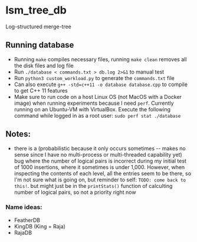 # lsm_tree_db
Log-structured merge-tree


## Running database
- Running `make` compiles necessary files, running `make clean` removes all the disk files and log file 
- Run `./database < commands.txt > db.log 2>&1` to manual test
- Run `python3 custom_workload.py` to generate the `commands.txt` file
- Can also execute `g++ -std=c++11 -o database database.cpp` to compile to get C++ 11 features
- Make sure to run code on a host Linux OS (not MacOS with a Docker image) when running experiments because I need `perf`. Currently running on an Ubuntu-VM with VirtualBox. Execute the following command while logged in as a root user: `sudo perf stat ./database`

## Notes:
- there is a (probabilistic because it only occurs sometimes -- makes no sense since I have no multi-process or multi-threaded capability yet) bug where the number of logical pairs is incorrect during my initial test of 1000 insertions, where it sometimes is under 1,000. However, when inspecting the contents of each level, all the entries seem to be there, so I'm not sure what is going on, but reminder to self: `TODO: come back to this!`. but might just be in the `printStats()` function of calculting number of logical pairs, so not a priority right now 


### Name ideas:
- FeatherDB
- KingDB (King = Raja)
- RajaDB